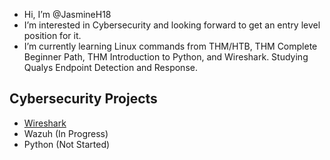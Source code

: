 - Hi, I’m @JasmineH18
- I’m interested in Cybersecurity and looking forward to get an entry level position for it.
- I’m currently learning Linux commands from THM/HTB, THM Complete Beginner Path, THM Introduction to Python, and Wireshark. Studying Qualys Endpoint Detection and Response.

Cybersecurity Projects
----------------------
* [Wireshark](https://github.com/JasmineH18/Practicing-Wireshark.git)
* Wazuh (In Progress)
* Python (Not Started)


<!---
JasmineH18/JasmineH18 is a ✨ special ✨ repository because its `README.md` (this file) appears on your GitHub profile.
You can click the Preview link to take a look at your changes.
--->
